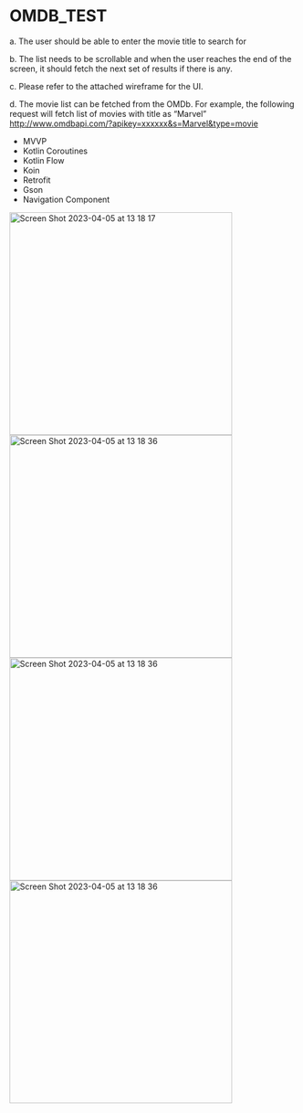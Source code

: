 # OMDB_TEST

a. The user should be able to enter the movie title to search for

b. The list needs to be scrollable and when the user reaches the end of the screen, it should fetch
the next set of results if there is any.

c. Please refer to the attached wireframe for the UI.

d. The movie list can be fetched from the OMDb. For example, the following request will fetch list
of movies with title as “Marvel”
http://www.omdbapi.com/?apikey=xxxxxx&s=Marvel&type=movie

- MVVP
- Kotlin Coroutines
- Kotlin Flow
- Koin
- Retrofit
- Gson
- Navigation Component

<img width="390" alt="Screen Shot 2023-04-05 at 13 18 17" src="https://user-images.githubusercontent.com/9478605/229997745-3b60d969-d3f4-447e-8785-5b5a5294dce2.png">
<img width="390" alt="Screen Shot 2023-04-05 at 13 18 36" src="https://user-images.githubusercontent.com/9478605/229997755-03156af1-d019-4cc0-9657-5e61b82c0ded.png">
<img width="390" alt="Screen Shot 2023-04-05 at 13 18 36" src="https://user-images.githubusercontent.com/9478605/229997762-75bcfc18-cf0a-4671-b087-70a16a559e43.jpg">
<img width="390" alt="Screen Shot 2023-04-05 at 13 18 36" src="https://user-images.githubusercontent.com/9478605/229997764-38e2b7da-5ef6-4e73-a55d-195c660512e0.jpg">
